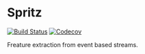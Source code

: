 # Spritz

[![Build Status](https://img.shields.io/travis/boyeborg/spritz/master.svg?style=flat-square)](https://travis-ci.org/boyeborg/spritz)
[![Codecov](https://img.shields.io/codecov/c/github/boyeborg/spritz/master.svg?style=flat-square)](https://codecov.io/gh/boyeborg/spritz)

Freature extraction from event based streams.
